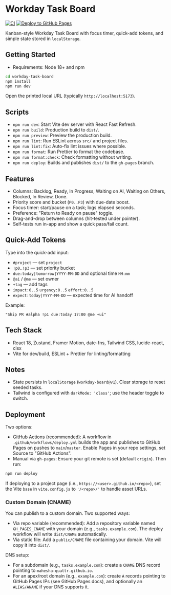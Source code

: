 # Workday Task Board

[![CI](https://github.com/mahesha-quattr/workday-task-board/actions/workflows/ci.yml/badge.svg)](https://github.com/mahesha-quattr/workday-task-board/actions/workflows/ci.yml)
[![Deploy to GitHub Pages](https://github.com/mahesha-quattr/workday-task-board/actions/workflows/deploy.yml/badge.svg)](https://github.com/mahesha-quattr/workday-task-board/actions/workflows/deploy.yml)

Kanban-style Workday Task Board with focus timer, quick-add tokens, and simple state stored in `localStorage`.

## Getting Started

- Requirements: Node 18+ and npm

```bash
cd workday-task-board
npm install
npm run dev
```

Open the printed local URL (typically `http://localhost:5173`).

## Scripts

- `npm run dev`: Start Vite dev server with React Fast Refresh.
- `npm run build`: Production build to `dist/`.
- `npm run preview`: Preview the production build.
- `npm run lint`: Run ESLint across `src/` and project files.
- `npm run lint:fix`: Auto-fix lint issues where possible.
- `npm run format`: Run Prettier to format the codebase.
- `npm run format:check`: Check formatting without writing.
- `npm run deploy`: Builds and publishes `dist/` to the `gh-pages` branch.

## Features

- Columns: Backlog, Ready, In Progress, Waiting on AI, Waiting on Others, Blocked, In Review, Done.
- Priority score and bucket (`P0..P3`) with due-date boost.
- Focus timer: start/pause on a task; logs elapsed seconds.
- Preference: "Return to Ready on pause" toggle.
- Drag-and-drop between columns (hit-tested under pointer).
- Self-tests run in-app and show a quick pass/fail count.

## Quick-Add Tokens

Type into the quick-add input:

- `#project` — set `project`
- `!p0`..`!p3` — set priority bucket
- `due:today|tomorrow|YYYY-MM-DD` and optional time `HH:mm`
- `@ai` / `@me` — set owner
- `+tag` — add tags
- `impact:0..5` `urgency:0..5` `effort:0..5`
- `expect:today|YYYY-MM-DD` — expected time for AI handoff

Example:

```
"Ship PR #alpha !p1 due:today 17:00 @me +ui"
```

## Tech Stack

- React 18, Zustand, Framer Motion, date-fns, Tailwind CSS, lucide-react, clsx
- Vite for dev/build, ESLint + Prettier for linting/formatting

## Notes

- State persists in `localStorage` (`workday-board@v1`). Clear storage to reset seeded tasks.
- Tailwind is configured with `darkMode: 'class'`; use the header toggle to switch.

## Deployment

Two options:

- GitHub Actions (recommended): A workflow in `.github/workflows/deploy.yml` builds the app and publishes to GitHub Pages on pushes to `main`/`master`. Enable Pages in your repo settings, set Source to "GitHub Actions".
- Manual via `gh-pages`: Ensure your git remote is set (default `origin`). Then run:

```bash
npm run deploy
```

If deploying to a project page (i.e., `https://<user>.github.io/<repo>`), set the Vite `base` in `vite.config.js` to `'/<repo>/'` to handle asset URLs.

### Custom Domain (CNAME)

You can publish to a custom domain. Two supported ways:

- Via repo variable (recommended): Add a repository variable named `GH_PAGES_CNAME` with your domain (e.g., `tasks.example.com`). The deploy workflow will write `dist/CNAME` automatically.
- Via static file: Add a `public/CNAME` file containing your domain. Vite will copy it into `dist/`.

DNS setup:

- For a subdomain (e.g., `tasks.example.com`): create a `CNAME` DNS record pointing to `mahesha-quattr.github.io`.
- For an apex/root domain (e.g., `example.com`): create `A` records pointing to GitHub Pages IPs (see GitHub Pages docs), and optionally an `ALIAS/ANAME` if your DNS supports it.
